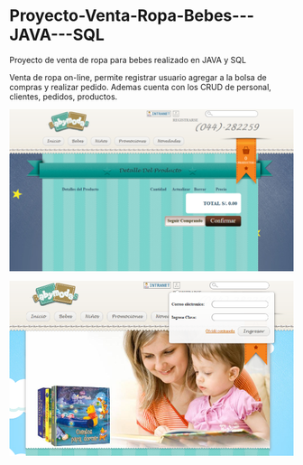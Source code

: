 # Proyecto-Venta-Ropa-Bebes---JAVA---SQL

Proyecto de venta de ropa para bebes realizado en JAVA y SQL

Venta de ropa on-line, permite registrar usuario agregar a la bolsa de compras y realizar pedido. Ademas cuenta con los CRUD de personal, clientes, pedidos, productos.

![Alt text](/ropa-0.png?raw=true "Intro")

![Alt text](/ropa-1.png?raw=true "Ejecucion")

